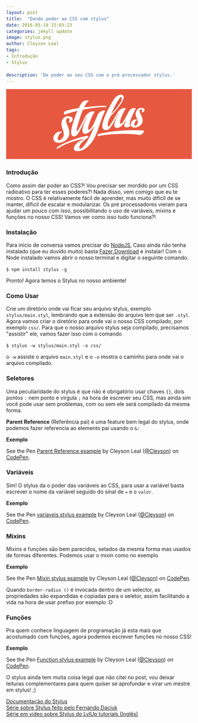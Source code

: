 ```yaml
---
layout: post
title:  "Dando poder ao CSS com stylus"
date: 2016-05-18 15:03:23
categories: jekyll update
image: stylus.png
author: Cleyson Leal
tags:
- Introdução
- Stylus

description: 'De poder ao seu CSS com o pré processador stylus.'
---
```


 <img class="post__item__thumb" src="/assets/img/post-images/stylus.png">

<h3>Introdução</h3>

Como assim dar poder ao CSS?! Vou precisar ser mordido por um CSS radioativo para ter esses poderes?! Nada disso, vem comigo que eu te mostro.
O CSS é relativamente fácil de aprender, mas muito dificil de se manter, dificil de escalar e modularizar.
Os pré processadores vieram para ajudar um pouco com isso, possibilitando o uso de variáveis, mixins e funções no nosso CSS!
Vamos ver como isso tudo funciona?!

<h3>Instalação</h3>

Para inicio de conversa vamos precisar do <a href="https://nodejs.org/en/" title="NodeJS" target="_blank">NodeJS</a>, Caso ainda não tenha instalado (que eu duvido muito) basta <a href="https://nodejs.org/en/download/" title="Download nodeJS" target="_blank">Fazer Download</a> e instalar!
Com o Node instalado vamos abrir o nosso terminal e digitar o seguinte comando.

<code>$ npm install stylus -g</code>

Pronto! Agora temos o Stylus no nosso ambiente!

<h3>Como Usar</h3>

Crie um diretório onde vai ficar seu arquivo stylus, exemplo <code>stylus/main.styl</code>, lembrando que a extensão do arquivo tem que ser <code>.styl</code>.
Agora vamos criar o diretório para onde vai o nosso CSS compilado, por exemplo <code>css/</code>.
Para que o nosso arquivo stylus seja compilado, precisamos "assistir" ele, vamos fazer isso com o comando

<code>$ stylus -w stylus/main.styl -o css/</code>

o <code>-w</code> assiste o arquivo <code>main.styl</code> e o <code>-o</code> mostra o caminho para onde vai o arquivo compilado.

<h3>Seletores</h3>

Uma peculiaridade do stylus é que não é obrigatório usar chaves <code>{}</code>, dois pontos <code>:</code> nem ponto e virgula <code>;</code> na hora de escrever seu CSS, mas ainda sim você pode usar sem problemas,
com ou sem ele será compilado da mesma forma.

<strong>Parent Reference</strong> (Referência pai) é uma feature bem legal do stylus, onde podemos fazer referencia ao elemento pai usando o <code>&:</code><br>

<strong>Exemplo</strong>
<p data-height="265" data-theme-id="0" data-slug-hash="GZabQa" data-default-tab="css,result" data-user="Cleyson" data-embed-version="2" class="codepen">See the Pen <a href="http://codepen.io/Cleyson/pen/GZabQa/">Parent Reference example</a> by Cleyson Leal (<a href="http://codepen.io/Cleyson">@Cleyson</a>) on <a href="http://codepen.io">CodePen</a>.</p>
<script async src="//assets.codepen.io/assets/embed/ei.js"></script>

<h3>Variáveis</h3>

Sim! O stylus da o poder das variáveis ao CSS, para usar a variável basta escrever o nome da variável seguido do sinal de <code>=</code> e o <code>valor</code>.<br>

<strong>Exemplo</strong>
<p data-height="265" data-theme-id="dark" data-slug-hash="grJNdV" data-default-tab="css,result" data-user="Cleyson" data-embed-version="2" class="codepen">See the Pen <a href="http://codepen.io/Cleyson/pen/grJNdV/">variaveis stylus example</a> by Cleyson Leal (<a href="http://codepen.io/Cleyson">@Cleyson</a>) on <a href="http://codepen.io">CodePen</a>.</p>
<script async src="//assets.codepen.io/assets/embed/ei.js"></script>

<h3>Mixins</h3>

Mixins e funções são bem parecidos, setados da mesma forma mas usados de formas diferentes. Podemos usar o mixin como no exemplo

<strong>Exemplo</strong>
<p data-height="265" data-theme-id="dark" data-slug-hash="zqQVQj" data-default-tab="css,result" data-user="Cleyson" data-embed-version="2" class="codepen">See the Pen <a href="http://codepen.io/Cleyson/pen/zqQVQj/">Mixin stylus example</a> by Cleyson Leal (<a href="http://codepen.io/Cleyson">@Cleyson</a>) on <a href="http://codepen.io">CodePen</a>.</p>
<script async src="//assets.codepen.io/assets/embed/ei.js"></script>

Quando <code>border-radius ()</code> é invocada dentro de um selector, as propriedades são expandidas e copiadas para o seletor, assim facilitando a vida na hora de usar prefixo por exemplo :D<br>


<h3>Funções</h3>

Pra quem conhece linguagem de programação já esta mais que acostumado com funções, agora podemos escrever funções no nosso CSS!<br>

<strong>Exemplo</strong>
<p data-height="265" data-theme-id="dark" data-slug-hash="Yqbmym" data-default-tab="css,result" data-user="Cleyson" data-embed-version="2" class="codepen">See the Pen <a href="http://codepen.io/Cleyson/pen/Yqbmym/">Function stylus example</a> by Cleyson Leal (<a href="http://codepen.io/Cleyson">@Cleyson</a>) on <a href="http://codepen.io">CodePen</a>.</p>
<script async src="//assets.codepen.io/assets/embed/ei.js"></script>

O stylus ainda tem muita coisa legal que não citei no post, vou deixar leituras complementares para quem quiser se aprofundar e virar um mestre em stylus! ;)

<a href="http://stylus-lang.com/docs/mixins.html" target="_blank" title="Documentação Stylus">Documentação do Stylus</a><br>
<a href="http://blog.da2k.com.br/tags/stylus/" target="_blank" title="Série sobre Stylus">Série sobre Stylus feito pelo Fernando Daciuk</a><br>
<a href="https://leveluptutorials.com/tutorials/stylus-tutorials" target="_blank" title="Série Stylus Lvlup">Série em video sobre Stylus do LvlUp tutorials (Inglês)</a>



